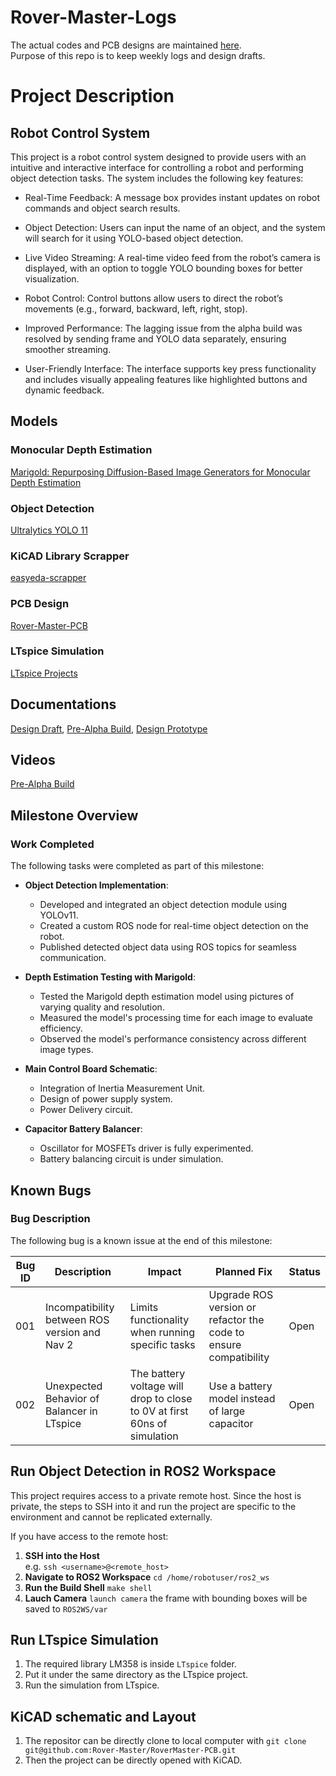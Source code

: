 # Rover-Master-Logs
The actual codes and PCB designs are maintained [here](https://github.com/Rover-Master).   
Purpose of this repo is to keep weekly logs and design drafts.

# Project Description
## Robot Control System
This project is a robot control system designed to provide users with an intuitive and interactive interface for controlling a robot and performing object detection tasks. The system includes the following key features:

- Real-Time Feedback: A message box provides instant updates on robot commands and object search results.

- Object Detection: Users can input the name of an object, and the system will search for it using YOLO-based object detection.

- Live Video Streaming: A real-time video feed from the robot’s camera is displayed, with an option to toggle YOLO bounding boxes for better visualization.

- Robot Control: Control buttons allow users to direct the robot’s movements (e.g., forward, backward, left, right, stop).

- Improved Performance: The lagging issue from the alpha build was resolved by sending frame and YOLO data separately, ensuring smoother streaming.

- User-Friendly Interface: The interface supports key press functionality and includes visually appealing features like highlighted buttons and dynamic feedback.

## Models
### Monocular Depth Estimation
[Marigold: Repurposing Diffusion-Based Image Generators for Monocular Depth Estimation](https://github.com/prs-eth/Marigold?tab=readme-ov-file#marigold-repurposing-diffusion-based-image-generators-for-monocular-depth-estimation)
### Object Detection
[Ultralytics YOLO 11](https://github.com/ultralytics/ultralytics)    
### KiCAD Library Scrapper   
[easyeda-scrapper](https://github.com/zhangyx1998/easyeda-scraper)    
### PCB Design   
[Rover-Master-PCB](https://github.com/Rover-Master/RoverMaster-PCB)     
### LTspice Simulation
[LTspice Projects](https://github.com/haoyuanxu430/Rover-Master-Logs/tree/main/LTspice) 


## Documentations
[Design Draft](https://docs.google.com/document/d/1-bQ3We8AJNHLamSISemeE2tlZ7m4HuL1uXl8B1t9hPI/edit?usp=sharing), 
[Pre-Alpha Build](https://docs.google.com/document/d/10EeRpl8bRQmmqYDzDo8KQ3iPeUJWZ84ysIDSt7VRHq8/edit?usp=sharing),
[Design Prototype](https://github.com/haoyuanxu430/Rover-Master-Logs/blob/main/Reports/Design_1_Prototype.pdf)


## Videos    
[Pre-Alpha Build](https://youtu.be/6k8LeupdFZE)   

## Milestone Overview

### Work Completed
The following tasks were completed as part of this milestone:

- **Object Detection Implementation**:
  - Developed and integrated an object detection module using YOLOv11.
  - Created a custom ROS node for real-time object detection on the robot.
  - Published detected object data using ROS topics for seamless communication.
 
- **Depth Estimation Testing with Marigold**:
  - Tested the Marigold depth estimation model using pictures of varying quality and resolution.
  - Measured the model's processing time for each image to evaluate efficiency.
  - Observed the model's performance consistency across different image types.

- **Main Control Board Schematic**:
   - Integration of Inertia Measurement Unit.
   - Design of power supply system.
   - Power Delivery circuit.

- **Capacitor Battery Balancer**:
   - Oscillator for MOSFETs driver is fully experimented.
   - Battery balancing circuit is under simulation.


## Known Bugs

### Bug Description
The following bug is a known issue at the end of this milestone:

| **Bug ID** | **Description**                              | **Impact**                                           | **Planned Fix**                      | **Status**   |
|------------|----------------------------------------------|-----------------------------------------------------|--------------------------------------|--------------|
| 001        | Incompatibility between ROS version and Nav 2 | Limits functionality when running specific tasks   | Upgrade ROS version or refactor the code to ensure compatibility | Open         |   
| 002 | Unexpected Behavior of Balancer in LTspice | The battery voltage will drop to close to 0V at first 60ns of simulation | Use a battery model instead of large capacitor | Open |   

## Run Object Detection in ROS2 Workspace

This project requires access to a private remote host. Since the host is private, the steps to SSH into it and run the project are specific to the environment and cannot be replicated externally.

If you have access to the remote host:

1. **SSH into the Host**  
   e.g. `ssh <username>@<remote_host>`
2. **Navigate to ROS2 Workspace**
   `cd /home/robotuser/ros2_ws`
3. **Run the Build Shell**
   `make shell`
4. **Lauch Camera**
   `launch camera`
   the frame with bounding boxes will be saved to `ROS2WS/var`
   
## Run LTspice Simulation
1. The required library LM358 is inside `LTspice` folder.    
2. Put it under the same directory as the LTspice project.   
3. Run the simulation from LTspice.

## KiCAD schematic and Layout   
1. The repositor can be directly clone to local computer with  ```git clone git@github.com:Rover-Master/RoverMaster-PCB.git```   
2. Then the project can be directly opened with KiCAD.
